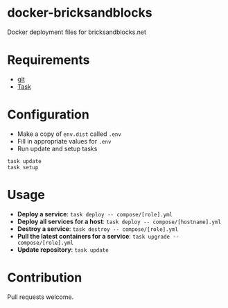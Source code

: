 # docker-bricksandblocks

Docker deployment files for bricksandblocks.net

# Requirements

* [git](http://git-scm.com)
* [Task](https://taskfile.dev)

# Configuration

* Make a copy of `env.dist` called `.env`
* Fill in appropriate values for `.env`
* Run update and setup tasks

```
task update
task setup
```

# Usage

* **Deploy a service**: `task deploy -- compose/[role].yml`
* **Deploy all services for a host**: `task deploy -- compose/[hostname].yml`
* **Destroy a service**: `task destroy -- compose/[role].yml`
* **Pull the latest containers for a service**: `task upgrade -- compose/[role].yml`
* **Update repository**: `task update`

# Contribution

Pull requests welcome.
